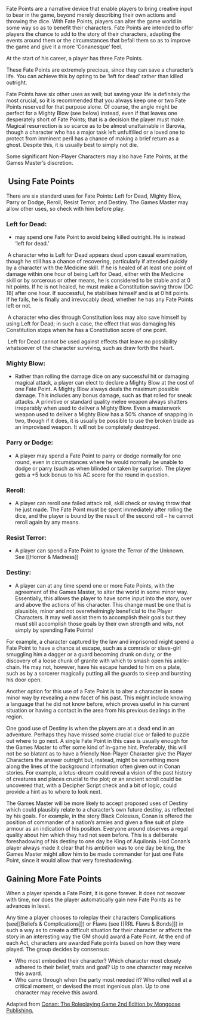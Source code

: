 Fate Points are a narrative device that enable players to bring creative input to bear in the game, beyond merely describing their own actions and throwing the dice. With Fate Points, players can alter the game world in some way so as to benefit their characters. Fate Points are intended to offer players the chance to add to the story of their characters, adapting the events around them or the circumstances that befall them so as to improve the game and give it a more ‘Conanesque’ feel.

At the start of his career, a player has three Fate Points.

These Fate Points are extremely precious, since they can save a character’s life. You can achieve this by opting to be ‘left for dead’ rather than killed outright.

Fate Points have six other uses as well; but saving your life is definitely the most crucial, so it is recommended that you always keep one or two Fate Points reserved for that purpose alone. Of course, the angle might be perfect for a Mighty Blow (see below) instead, even if that leaves one desperately short of Fate Points; that is a decision the player must make. Magical resurrection is so scarce as to be almost unattainable in Barovia, though a character who has a major task left unfulfilled or a loved one to protect from imminent peril has a chance of making a brief return as a ghost. Despite this, it is usually best to simply not die.

Some significant Non-Player Characters may also have Fate Points, at the Games Master’s discretion.

##  Using Fate Points

There are six standard uses for Fate Points: Left for Dead, Mighty Blow, Parry or Dodge, Reroll, Resist Terror, and Destiny. The Games Master may allow other uses, so check with him before play.

### **Left for Dead:** 
- may spend one Fate Point to avoid being killed outright. He is instead ‘left for dead.’

 A character who is Left for Dead appears dead upon casual examination, though he still has a chance of recovering, particularly if attended quickly by a character with the Medicine skill. If he is healed of at least one point of damage within one hour of being Left for Dead, either with the Medicine skill or by sorcerous or other means, he is considered to be stable and at 0 hit points. If he is not healed, he must make a Constitution saving throw (DC 18) after one hour. If successful, he stabilises himself and is at 0 hit points. If he fails, he is finally and irrevocably dead, whether he has any Fate Points left or not.

 A character who dies through Constitution loss may also save himself by using Left for Dead; in such a case, the effect that was damaging his Constitution stops when he has a Constitution score of one point.

 Left for Dead cannot be used against effects that leave no possibility whatsoever of the character surviving, such as draw forth the heart.

### **Mighty Blow**: 
- Rather than rolling the damage dice on any successful hit or damaging magical attack, a player can elect to declare a Mighty Blow at the cost of one Fate Point. A Mighty Blow always deals the maximum possible damage. This includes any bonus damage, such as that rolled for sneak attacks. A primitive or standard quality melee weapon always shatters irreparably when used to deliver a Mighty Blow. Even a masterwork weapon used to deliver a Mighty Blow has a 50% chance of snapping in two, though if it does, it is usually be possible to use the broken blade as an improvised weapon. It will not be completely destroyed.

### **Parry or Dodge:**
- A player may spend a Fate Point to parry or dodge normally for one round, even in circumstances where he would normally be unable to dodge or parry (such as when blinded or taken by surprise). The player gets a +5 luck bonus to his AC score for the round in question.

### **Reroll:** 
- A player can reroll one failed attack roll, skill check or saving throw that he just made. The Fate Point must be spent immediately after rolling the dice, and the player is bound by the result of the second roll – he cannot reroll again by any means.

### **Resist Terror:**
- A player can spend a Fate Point to ignore the Terror of the Unknown.
See [[Horror & Madness]]

### **Destiny:** 
- A player can at any time spend one or more Fate Points, with the agreement of the Games Master, to alter the world in some minor way. Essentially, this allows the player to have some input into the story, over and above the actions of his character. This change must be one that is plausible, minor and not overwhelmingly beneficial to the Player Characters. It may well assist them to accomplish their goals but they must still accomplish those goals by their own strength and wits, not simply by spending Fate Points!

For example, a character captured by the law and imprisoned might spend a Fate Point to have a chance at escape, such as a comrade or slave-girl smuggling him a dagger or a guard becoming drunk on duty, or the discovery of a loose chunk of granite with which to smash open his ankle-chain. He may not, however, have his escape handed to him on a plate, such as by a sorcerer magically putting all the guards to sleep and bursting his door open.

Another option for this use of a Fate Point is to alter a character in some minor way by revealing a new facet of his past. This might include knowing a language that he did not know before, which proves useful in his current situation or having a contact in the area from his previous dealings in the region.

One good use of Destiny is when the players are at a dead end in an adventure. Perhaps they have missed some crucial clue or failed to puzzle out where to go next. A single Fate Point in this case is usually enough for the Games Master to offer some kind of in-game hint. Preferably, this will not be so blatant as to have a friendly Non-Player Character give the Player Characters the answer outright but, instead, might be something more along the lines of the background information often given out in Conan stories. For example, a lotus-dream could reveal a vision of the past history of creatures and places crucial to the plot; or an ancient scroll could be uncovered that, with a Decipher Script check and a bit of logic, could provide a hint as to where to look next.

The Games Master will be more likely to accept proposed uses of Destiny which could plausibly relate to a character’s own future destiny, as reflected by his goals. For example, in the story Black Colossus, Conan is offered the position of commander of a nation’s armies and given a fine suit of plate armour as an indication of his position. Everyone around observes a regal quality about him which they had not seen before. This is a deliberate foreshadowing of his destiny to one day be King of Aquilonia. Had Conan’s player always made it clear that his ambition was to one day be king, the Games Master might allow him to be made commander for just one Fate Point, since it would allow that very foreshadowing.

## Gaining More Fate Points

When a player spends a Fate Point, it is gone forever. It does not recover with time, nor does the player automatically gain new Fate Points as he advances in level.

Any time a player chooses to roleplay their characters Complications (see[[Beliefs & Complications]]) or Flaws (see [[RRL Flaws & Bonds]]) in such a way as to create a difficult situation for their character or affects the story in an interesting way the GM should award a Fate Point.
At the end of each Act, characters are awarded Fate points based on how they were played. The group decides by consensus:
- Who most embodied their character? Which character most closely adhered to their belief, traits and goal? Up to one character may receive this award.
- Who came through when the party most needed it? Who rolled well at a critical moment, or devised the most ingenious plan. Up to one character may receive this award.

Adapted from [Conan: The Roleplaying Game 2nd Edition by Mongoose Publishing.](https://www.scribd.com/doc/275454911/Conan-Rpg-2nd-edition)